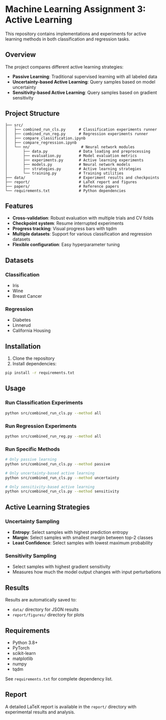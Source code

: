 # Machine Learning Assignment 3: Active Learning

This repository contains implementations and experiments for active learning methods in both classification and regression tasks.

## Overview

The project compares different active learning strategies:
- **Passive Learning**: Traditional supervised learning with all labeled data
- **Uncertainty-based Active Learning**: Query samples based on model uncertainty
- **Sensitivity-based Active Learning**: Query samples based on gradient sensitivity

## Project Structure

```
├── src/
│   ├── combined_run_cls.py      # Classification experiments runner
│   ├── combined_run_reg.py      # Regression experiments runner
│   ├── compare_classification.ipynb
│   ├── compare_regression.ipynb
│   └── nn/                       # Neural network modules
│       ├── data.py              # Data loading and preprocessing
│       ├── evaluation.py        # Model evaluation metrics
│       ├── experiments.py       # Active learning experiments
│       ├── models.py            # Neural network models
│       ├── strategies.py        # Active learning strategies
│       └── training.py          # Training utilities
├── data/                        # Experiment results and checkpoints
├── report/                      # LaTeX report and figures
├── papers/                      # Reference papers
└── requirements.txt             # Python dependencies
```

## Features

- **Cross-validation**: Robust evaluation with multiple trials and CV folds
- **Checkpoint system**: Resume interrupted experiments
- **Progress tracking**: Visual progress bars with tqdm
- **Multiple datasets**: Support for various classification and regression datasets
- **Flexible configuration**: Easy hyperparameter tuning

## Datasets

### Classification
- Iris
- Wine
- Breast Cancer

### Regression
- Diabetes
- Linnerud
- California Housing

## Installation

1. Clone the repository
2. Install dependencies:
```bash
pip install -r requirements.txt
```

## Usage

### Run Classification Experiments
```bash
python src/combined_run_cls.py --method all
```

### Run Regression Experiments
```bash
python src/combined_run_reg.py --method all
```

### Run Specific Methods
```bash
# Only passive learning
python src/combined_run_cls.py --method passive

# Only uncertainty-based active learning
python src/combined_run_cls.py --method uncertainty

# Only sensitivity-based active learning
python src/combined_run_cls.py --method sensitivity
```

## Active Learning Strategies

### Uncertainty Sampling
- **Entropy**: Select samples with highest prediction entropy
- **Margin**: Select samples with smallest margin between top-2 classes
- **Least Confidence**: Select samples with lowest maximum probability

### Sensitivity Sampling
- Select samples with highest gradient sensitivity
- Measures how much the model output changes with input perturbations

## Results

Results are automatically saved to:
- `data/` directory for JSON results
- `report/figures/` directory for plots

## Requirements

- Python 3.8+
- PyTorch
- scikit-learn
- matplotlib
- numpy
- tqdm

See `requirements.txt` for complete dependency list.

## Report

A detailed LaTeX report is available in the `report/` directory with experimental results and analysis.
